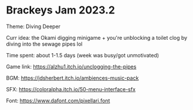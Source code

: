 # Brackeys Jam 2023.2

Theme: Diving Deeper

Curr idea: the Okami digging minigame + you're unblocking a toilet clog by diving into the sewage pipes lol

Time spent: about 1-1.5 days (week was busy/got unmotivated)

Game link: https://alzhu1.itch.io/unclogging-the-pipes

BGM: https://jdsherbert.itch.io/ambiences-music-pack

SFX: https://coloralpha.itch.io/50-menu-interface-sfx

Font: https://www.dafont.com/pixellari.font